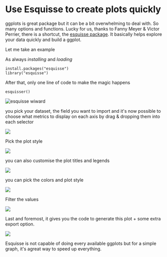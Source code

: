 # Use Esquisse to create plots quickly

ggplots is great package but it can be a bit overwhelming to deal with. So many options and functions. Lucky for us, thanks to Fanny Meyer & Victor Perrier, there is a shortcut, the [esquisse package](https://dreamrs.github.io/esquisse/index.html). It basically helps explore your data quickly and build a ggplot. 

Let me take an example  
  
As always _installing_ and _loading_

```text
install.packages("esquisse")
library("esquisse")
```

After that, only one line of code to make the magic happens

```text
esquisser()
```

![esquisse wiward](../.gitbook/assets/screenshot-2021-04-17-at-10.41.50-pm.png)

you pick your dataset, the field you want to import and it's now possible to choose what metrics to display on each axis by drag & dropping them into each selector

![](../.gitbook/assets/screenshot-2021-04-17-at-10.55.45-pm.png)

Pick the plot style

![](../.gitbook/assets/screenshot-2021-04-17-at-10.55.54-pm.png)

you can also customise the plot titles and legends

![](../.gitbook/assets/screenshot-2021-04-17-at-10.55.59-pm.png)

you can pick the colors and plot style

![](../.gitbook/assets/screenshot-2021-04-17-at-10.56.04-pm.png)

Filter the values

![](../.gitbook/assets/screenshot-2021-04-17-at-10.56.08-pm.png)

Last and foremost, it gives you the code to generate this plot + some extra export option.

![](../.gitbook/assets/screenshot-2021-04-17-at-10.56.13-pm.png)

Esquisse is not capable of doing every available ggplots but for a simple graph, it's agreat way to speed up everything.

